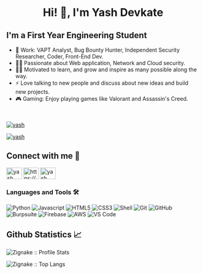 <h1 align="center">Hi! 👋, I'm Yash Devkate</h1>

## I'm a First Year Engineering Student 

- 🏢 Work: VAPT Analyst, Bug Bounty Hunter, Independent Security Researcher, Coder, Front-End Dev.
- 👨‍💻 Passionate about Web application, Network and Cloud security.
- 💪🏼 Motivated to learn, and grow and inspire as many possible along the way.
- ⚡ Love talking to new people and discuss about new ideas and build new projects.
- 🎮 Gaming: Enjoy playing games like Valorant and Assassin's Creed.

<br/>

<p align="left"> <a href="https://github.com/ryo-ma/github-profile-trophy"><img src="https://github-profile-trophy.vercel.app/?username=rootxyash" alt="yash" /></a> </p>

<p align="left"> <a href="https://twitter.com/rootxyash" target="blank"><img src="https://img.shields.io/twitter/follow/rootxyash?logo=twitter&style=for-the-badge" alt="yash" /></a> </p>

<h2 align="left">Connect with me 📝</h2>
<p align="left">
<a href="https://twitter.com/rootxyash" target="blank"><img align="center" src="https://raw.githubusercontent.com/rahuldkjain/github-profile-readme-generator/master/src/images/icons/Social/twitter.svg" alt="yash" height="30" width="40" /></a>
<a href="https://www.linkedin.com/mwlite/in/yash-devkate-644aa120a" target="blank"><img align="center" src="https://raw.githubusercontent.com/rahuldkjain/github-profile-readme-generator/master/src/images/icons/Social/linked-in-alt.svg" alt="https://www.linkedin.com/mwlite/in/yash-devkate-644aa120a" height="30" width="40" /></a>
<a href="#" target="blank"><img align="center" src="https://raw.githubusercontent.com/rahuldkjain/github-profile-readme-generator/master/src/images/icons/Social/youtube.svg" alt="yash" height="30" width="40" /></a>
</p>

### Languages and Tools 🛠 

![Python](http://img.shields.io/badge/-Python-3776AB?style=for-the-badge&logo=python&logoColor=ffffff)
![Javascript](http://img.shields.io/badge/-Javascript-118ab2?style=for-the-badge&logo=Javascript&logoColor=ffffff)
![HTML5](https://img.shields.io/badge/-HTML5-%23E44D27?style=for-the-badge&logo=html5&logoColor=ffffff)
![CSS3](https://img.shields.io/badge/-CSS3-%231572B6?style=for-the-badge&logo=css3)
![Shell](https://img.shields.io/badge/-Shell-000000?style=for-the-badge&logo=shell)
![Git](https://img.shields.io/badge/-Git-%23F05032?style=for-the-badge&logo=git&logoColor=%23ffffff)
![GitHub](https://img.shields.io/badge/-GitHub-181717?style=for-the-badge&logo=github)
![Burpsuite](https://img.shields.io/badge/Burpsuite-430098?style=for-the-badge&logo=Burpsuite&logoColor=white)
![Firebase](https://img.shields.io/badge/-Firebase-FFCA28?style=for-the-badge&logo=firebase&logoColor=ffffff)
![AWS](https://img.shields.io/badge/Amazon_AWS-232F3E?style=for-the-badge&logo=amazon-aws&logoColor=white)
![VS Code](http://img.shields.io/badge/-VS%20Code-007ACC?style=for-the-badge&logo=visual-studio-code&logoColor=ffffff)

<h2> Github Statistics 📈 </h2>

<p><img src="https://github-readme-stats.vercel.app/api?username=rootxyash&show_icons=true&theme=transparent" alt="Zignake :: Profile Stats" /></p>

<p><img src="https://github-readme-stats.vercel.app/api/top-langs/?username=rootxyash&show_icons=true&theme=transparent" alt="Zignake :: Top Langs" /></p>

<br/>

